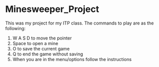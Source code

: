 # Minesweeper_Project
This was my project for my ITP class.
The commands to play are as the following:
1. W A S D to move the pointer
2. Space to open a mine
3. O to save the current game
4. Q to end the game without saving
5. When you are in the menu/options follow the instructions
